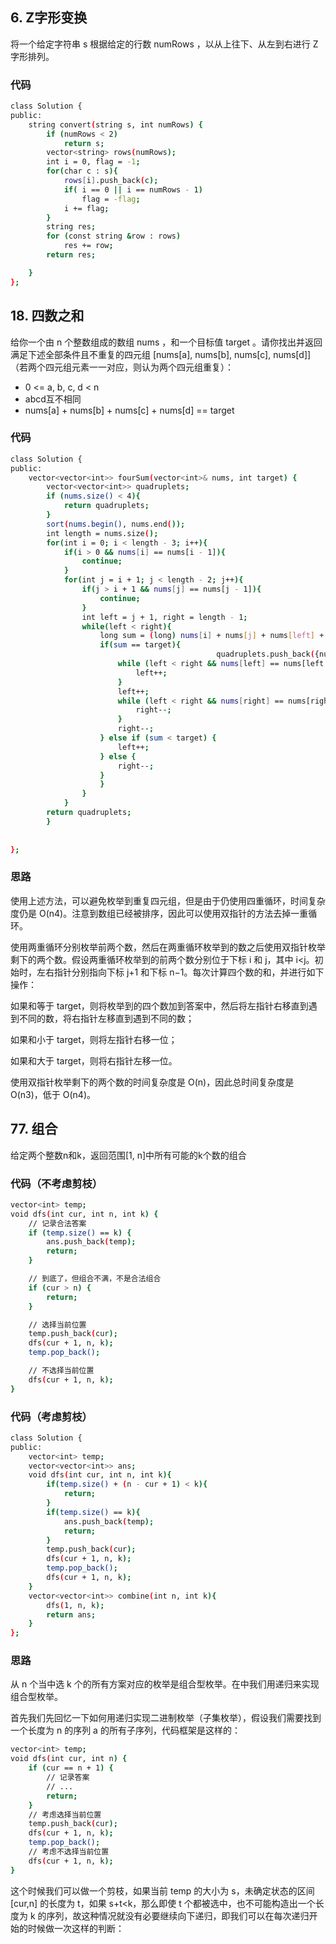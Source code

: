 ## 6. Z字形变换
将一个给定字符串 s 根据给定的行数 numRows ，以从上往下、从左到右进行 Z 字形排列。
### 代码
```bash
class Solution {
public:
    string convert(string s, int numRows) {
        if (numRows < 2)
            return s;
        vector<string> rows(numRows);
        int i = 0, flag = -1;
        for(char c : s){
            rows[i].push_back(c);
            if( i == 0 || i == numRows - 1)
                flag = -flag;
            i += flag;
        }
        string res;
        for (const string &row : rows)
            res += row;
        return res;

    }
};
```
## 18. 四数之和
给你一个由 n 个整数组成的数组 nums ，和一个目标值 target 。请你找出并返回满足下述全部条件且不重复的四元组 [nums[a], nums[b], nums[c], nums[d]] （若两个四元组元素一一对应，则认为两个四元组重复）：
- 0 <= a, b, c, d < n
- abcd互不相同
- nums[a] + nums[b] + nums[c] + nums[d] == target
### 代码
```bash
class Solution {
public:
    vector<vector<int>> fourSum(vector<int>& nums, int target) {
        vector<vector<int>> quadruplets;
        if (nums.size() < 4){
            return quadruplets;
        }
        sort(nums.begin(), nums.end());
        int length = nums.size();
        for(int i = 0; i < length - 3; i++){
            if(i > 0 && nums[i] == nums[i - 1]){
                continue;
            }
            for(int j = i + 1; j < length - 2; j++){
                if(j > i + 1 && nums[j] == nums[j - 1]){
                    continue;
                }
                int left = j + 1, right = length - 1;
                while(left < right){
                    long sum = (long) nums[i] + nums[j] + nums[left] + nums[right];
                    if(sum == target){
                                              quadruplets.push_back({nums[i], nums[j], nums[left], nums[right]});
                        while (left < right && nums[left] == nums[left + 1]) {
                            left++;
                        }
                        left++;
                        while (left < right && nums[right] == nums[right - 1]) {
                            right--;
                        }
                        right--;
                    } else if (sum < target) {
                        left++;
                    } else {
                        right--;
                    }
                    }
                }
            }
        return quadruplets;
        }
   
    
};
```

### 思路
使用上述方法，可以避免枚举到重复四元组，但是由于仍使用四重循环，时间复杂度仍是 O(n4)。注意到数组已经被排序，因此可以使用双指针的方法去掉一重循环。

使用两重循环分别枚举前两个数，然后在两重循环枚举到的数之后使用双指针枚举剩下的两个数。假设两重循环枚举到的前两个数分别位于下标 i 和 j，其中 i<j。初始时，左右指针分别指向下标 j+1 和下标 n−1。每次计算四个数的和，并进行如下操作：

如果和等于 target，则将枚举到的四个数加到答案中，然后将左指针右移直到遇到不同的数，将右指针左移直到遇到不同的数；

如果和小于 target，则将左指针右移一位；

如果和大于 target，则将右指针左移一位。

使用双指针枚举剩下的两个数的时间复杂度是 O(n)，因此总时间复杂度是 O(n3)，低于 O(n4)。

## 77. 组合
给定两个整数n和k，返回范围[1, n]中所有可能的k个数的组合
### 代码（不考虑剪枝）
```bash
vector<int> temp;
void dfs(int cur, int n, int k) {
    // 记录合法答案
    if (temp.size() == k) {
        ans.push_back(temp);
        return;
    }

    // 到底了，但组合不满，不是合法组合
    if (cur > n) {
        return;
    }

    // 选择当前位置
    temp.push_back(cur);
    dfs(cur + 1, n, k);
    temp.pop_back();

    // 不选择当前位置
    dfs(cur + 1, n, k);
}
```
### 代码（考虑剪枝）
```bash
class Solution {
public:
    vector<int> temp;
    vector<vector<int>> ans;
    void dfs(int cur, int n, int k){
        if(temp.size() + (n - cur + 1) < k){
            return;
        }
        if(temp.size() == k){
            ans.push_back(temp);
            return;
        }
        temp.push_back(cur);
        dfs(cur + 1, n, k);
        temp.pop_back();
        dfs(cur + 1, n, k);
    }
    vector<vector<int>> combine(int n, int k){
        dfs(1, n, k);
        return ans;   
    }
};
```
### 思路
从 n 个当中选 k 个的所有方案对应的枚举是组合型枚举。在中我们用递归来实现组合型枚举。

首先我们先回忆一下如何用递归实现二进制枚举（子集枚举），假设我们需要找到一个长度为 n 的序列 a 的所有子序列，代码框架是这样的：
```bash
vector<int> temp;
void dfs(int cur, int n) {
    if (cur == n + 1) {
        // 记录答案
        // ...
        return;
    }
    // 考虑选择当前位置
    temp.push_back(cur);
    dfs(cur + 1, n, k);
    temp.pop_back();
    // 考虑不选择当前位置
    dfs(cur + 1, n, k);
}
```


这个时候我们可以做一个剪枝，如果当前 temp 的大小为 s，未确定状态的区间 [cur,n] 的长度为 t，如果 s+t<k，那么即使 t 个都被选中，也不可能构造出一个长度为 k 的序列，故这种情况就没有必要继续向下递归，即我们可以在每次递归开始的时候做一次这样的判断：
